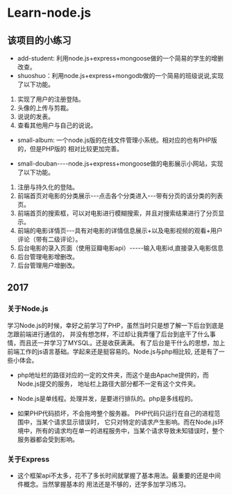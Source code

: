 # Learn-node.js

## 该项目的小练习

 * add-student: 利用node.js+express+mongoose做的一个简易的学生的增删改查。
 * shuoshuo：利用node.js+express+mongodb做的一个简易的班级说说,实现了以下功能。
 1. 实现了用户的注册登陆。
 2. 头像的上传与剪裁。
 3. 说说的发表。
 4. 查看其他用户与自己的说说。
 
 * small-album: 一个node.js版的在线文件管理小系统。相对应的也有PHP版的，但是PHP版的
相对比较更加完善。

* small-douban----node.js+express+mongoose做的电影展示小网站，实现了以下功能。
1. 注册与持久化的登陆。
2. 前端首页对电影的分类展示---点击各个分类进入---带有分页的该分类的列表页。
3. 前端首页的搜索框，可以对电影进行模糊搜索，并且对搜索结果进行了分页显示。
4. 前端的电影详情页---具有对电影的详情信息展示+以及电影视频的观看+用户评论（带有二级评论）。
5. 后台电影的录入页面（使用豆瓣电影api）-----输入电影id,直接录入电影信息
6. 后台管理电影增删改。
7. 后台管理用户增删改。


## 2017

### 关于Node.js

学习Node.js的时候，幸好之前学习了PHP，虽然当时只是想了解一下后台到底是怎跟前端进行通信的，
并没有想怎样，不过却让我弄懂了后台到底干了什么事情，而且还一并学习了MYSQL。还是收获满满。
有了后台是干什么的思想，加上前端工作的js语言基础。学起来还是挺容易的。Node.js与php相比较,
还是有了一些小体会。

* php地址栏的路径对应的一定的文件夹，而这个是由Apache提供的，而Node.js提交的服务，
地址栏上路径大部分都不一定有这个文件夹。

* Node.js是单线程。处理并发，是要进行排队的。php是多线程的。

* 如果PHP代码损坏，不会拖垮整个服务器。 PHP代码只运行在自己的进程范围中，当某个请求显示错误时，
它只对特定的请求产生影响。而在Node.js环境中，所有的请求均在单一的进程服务中，当某个请求导致未知错误时，整个服务器都会受到影响。


### 关于Express

* 这个框架api不太多，花不了多长时间就掌握了基本用法。最重要的还是中间件概念。当然掌握基本的
用法还是不够的，还学多加学习练习。



